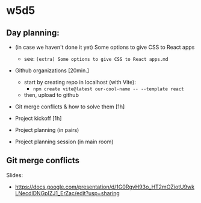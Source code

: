 

# w5d5


<!-- @LT:  share day planning with students  -->


## Day planning:

- (in case we haven't done it yet) Some options to give CSS to React apps
  - see: `(extra) Some options to give CSS to React apps.md`

- Github organizations [20min.]
  - start by creating repo in localhost (with Vite):
    - `npm create vite@latest our-cool-name -- --template react`
  - then, upload to github
  
- Git merge conflicts & how to solve them [1h]

- Project kickoff [1h]
  
  <!-- @todo: 

  - add Responsive (+ remove from slide 22)
  - improve steps for initial setup (ex. create directory project 2, steps for REST API, etc)
  
  -->


- Project planning (in pairs)
- Project planning session (in main room)


## Git merge conflicts

Slides: 
- https://docs.google.com/presentation/d/1G0RgvH93o_HT2mOZiotU9wkLNecdIDNGpIZJ1_ErZac/edit?usp=sharing



<!--
@todo:
- test with students + update slides
-->



<!-- 


Suggested path 1 (EASIER FOR STUDENTS ? -- test with them):

- git pull
  - "You have divergent branches and need to specify how to reconcile them"

- git config --global pull.rebase false
  - git will try to fast-forward; if not possible, it will create a merge commit.





Suggested path 2:

- git pull
  - "You have divergent branches and need to specify how to reconcile them"

- git config --global pull.ff only
  - Pull is fast-forwarded if possible, otherwise operation is aborted with an error message.

- git pull
  - "fatal: Not possible to fast-forward, aborting"

- git merge origin/main



-->
